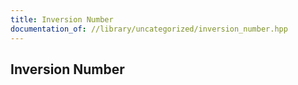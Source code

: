 ```yaml
---
title: Inversion Number
documentation_of: //library/uncategorized/inversion_number.hpp
---
```

## Inversion Number